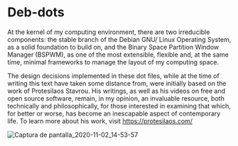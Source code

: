 # Deb-dots
At the kernel of my computing environment, there are two irreducible components: the stable branch of the Debian GNU/ Linux Operating System, as a solid foundation to build on, and the Binary Space Partition Window Manager (BSPWM), as one of the most extensible, flexible and, at the same time, minimal frameworks to manage the layout of my computing space.

  The design decisions implemented in these dot files, while at the time of writing this text have taken some distance from, were initially based on the work of Protesilaos Stavrou. His writings, as well as his videos on free and open source software, remain, in my opinion, an invaluable resource, both technically and philosophically, for those interested in examining that which, for better or worse, has become an inescapable aspect of contemporary life. To learn more about his work, visit https://protesilaos.com/

![Captura de pantalla_2020-11-02_14-53-57](https://user-images.githubusercontent.com/64110504/97918969-99b50800-1d1c-11eb-9c76-5679a2511f6f.png)

